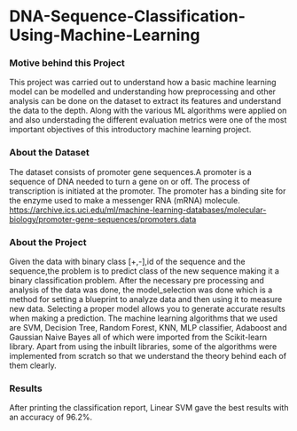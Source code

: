 # DNA-Sequence-Classification-Using-Machine-Learning
### Motive behind this Project
This project was carried out to understand how a basic machine learning model can be modelled and understanding how preprocessing and other analysis can be done on the dataset
to extract its features and understand the data to the depth. Along with the various ML algorithms were applied on and also understading the different evaluation metrics were one of the
most important objectives of this introductory machine learning project.

### About the Dataset
The dataset consists of promoter gene sequences.A promoter is a sequence of DNA needed to turn a gene on or off. The process of transcription is initiated at the promoter. 
The promoter has a binding site for the enzyme used to make a messenger RNA (mRNA) molecule.
https://archive.ics.uci.edu/ml/machine-learning-databases/molecular-biology/promoter-gene-sequences/promoters.data


### About the Project
Given the data with binary class [+,-],id of the sequence and the sequence,the problem is to predict class of the new sequence making it a binary classification problem.
After the necessary pre processing and analysis of the data was done, the model_selection was done which is a method for setting a blueprint to analyze data and then using it to measure new data. Selecting a proper model allows you to generate accurate results when making a prediction.
The machine learning algorithms that we used are SVM, Decision Tree, Random Forest, KNN, MLP classifier, Adaboost and Gaussian Naive Bayes all of which were imported from the Scikit-learn library.
Apart from using the inbuilt libraries, some of the algorithms were implemented from scratch so that we understand the theory behind each of them clearly.

### Results
After printing the classification report, Linear SVM gave the best results with an accuracy of 96.2%.
